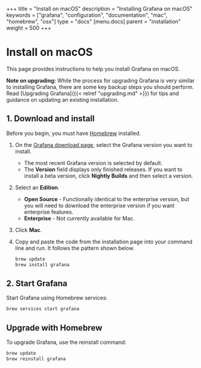 +++
title = "Install on macOS"
description = "Installing Grafana on macOS"
keywords = ["grafana", "configuration", "documentation", "mac", "homebrew", "osx"]
type = "docs"
[menu.docs]
parent = "installation"
weight = 500
+++

# Install on macOS

This page provides instructions to help you install Grafana on macOS. 

**Note on upgrading:** While the process for upgrading Grafana is very similar to installing Grafana, there are some key backup steps you should perform. Read [Upgrading Grafana]({{< relref "upgrading.md" >}}) for tips and guidance on updating an existing installation.

## 1. Download and install

Before you begin, you must have [Homebrew](http://brew.sh/) installed.

1. On the [Grafana download page](https://grafana.com/grafana/download?platform=mac), select the Grafana version you want to install. 
   * The most recent Grafana version is selected by default.
   * The **Version** field displays only finished releases. If you want to install a beta version, click **Nightly Builds** and then select a version.
2. Select an **Edition**.
   * **Open Source** - Functionally identical to the enterprise version, but you will need to download the enterprise version if you want enterprise features.
   * **Enterprise** - Not currently available for Mac.
3. Click **Mac**.
4. Copy and paste the code from the installation page into your command line and run. It follows the pattern shown below.

   ```bash
   brew update
   brew install grafana
   ```

## 2. Start Grafana

Start Grafana using Homebrew services: 

```bash
brew services start grafana
```

## Upgrade with Homebrew

To upgrade Grafana, use the reinstall command:

```bash
brew update
brew reinstall grafana
```
